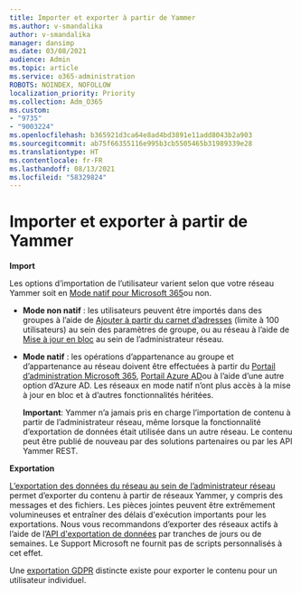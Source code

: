 ```yaml
---
title: Importer et exporter à partir de Yammer
ms.author: v-smandalika
author: v-smandalika
manager: dansimp
ms.date: 03/08/2021
audience: Admin
ms.topic: article
ms.service: o365-administration
ROBOTS: NOINDEX, NOFOLLOW
localization_priority: Priority
ms.collection: Adm_O365
ms.custom:
- "9735"
- "9003224"
ms.openlocfilehash: b365921d3ca64e8ad4bd3891e11add8043b2a903
ms.sourcegitcommit: ab75f66355116e995b3cb5505465b31989339e28
ms.translationtype: HT
ms.contentlocale: fr-FR
ms.lasthandoff: 08/13/2021
ms.locfileid: "58329824"
---
```

# <a name="import-and-export-from-yammer"></a>Importer et exporter à partir de Yammer

**Import**

Les options d’importation de l’utilisateur varient selon que votre réseau Yammer soit en [Mode natif pour Microsoft 365](https://docs.microsoft.com/yammer/configure-your-yammer-network/overview-native-mode)ou non.

- **Mode non natif** : les utilisateurs peuvent être importés dans des groupes à l’aide de [Ajouter à partir du carnet d’adresses](https://support.microsoft.com/office/manage-yammer-community-members-75253554-d0f3-4148-b835-e6a9a8a0c294) (limite à 100 utilisateurs) au sein des paramètres de groupe, ou au réseau à l’aide de [Mise à jour en bloc](https://docs.microsoft.com/yammer/manage-yammer-users/add-block-or-remove-users) au sein de l’administrateur réseau.
- **Mode natif** : les opérations d’appartenance au groupe et d’appartenance au réseau doivent être effectuées à partir du [Portail d’administration Microsoft 365](https://docs.microsoft.com/microsoft-365/admin/add-users), [Portail Azure AD](https://docs.microsoft.com/azure/active-directory/fundamentals/add-users-azure-active-directory)ou à l’aide d’une autre option d’Azure AD. Les réseaux en mode natif n’ont plus accès à la mise à jour en bloc et à d’autres fonctionnalités héritées.

    **Important**: Yammer n’a jamais pris en charge l’importation de contenu à partir de l’administrateur réseau, même lorsque la fonctionnalité d’exportation de données était utilisée dans un autre réseau. Le contenu peut être publié de nouveau par des solutions partenaires ou par les API Yammer REST.

**Exportation**

[L’exportation des données du réseau au sein de l’administrateur réseau](https://docs.microsoft.com/yammer/manage-security-and-compliance/export-yammer-enterprise-data) permet d’exporter du contenu à partir de réseaux Yammer, y compris des messages et des fichiers. Les pièces jointes peuvent être extrêmement volumineuses et entraîner des délais d'exécution importants pour les exportations. Nous vous recommandons d’exporter des réseaux actifs à l’aide de l’[API d'exportation de données](https://developer.yammer.com/docs/data-export-api) par tranches de jours ou de semaines. Le Support Microsoft ne fournit pas de scripts personnalisés à cet effet.

Une [exportation GDPR](https://docs.microsoft.com/yammer/manage-security-and-compliance/gdpr-requests-in-yammer-enterprise) distincte existe pour exporter le contenu pour un utilisateur individuel.